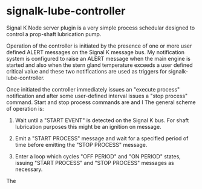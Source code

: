 # signalk-lube-controller

Signal K Node server plugin is a very simple process schedular designed to control a prop-shaft lubrication pump.

Operation of the controller is initiated by the presence of one or more user defined ALERT messages on the Signal K message bus.  My notification system is configured to raise an ALERT message when the main engine is started and also when the stern gland temperature exceeds a user defined critical value and these two notifications are used as triggers for signalk-lube-controller.

Once initiated the controller immediately issues an "execute process" notification and after some user-defined interval issues a "stop process" command.  Start and stop process commands are   and I The general scheme of operation is:

1. Wait until a "START EVENT" is detected on the Signal K bus.  For shaft lubrication purposes this might be an ignition on message.

2. Emit a "START PROCESS" message and wait for a specified period of time before emitting the "STOP PROCESS" message.

3. Enter a loop which cycles "OFF PERIOD" and "ON PERIOD" states, issuing "START PROCESS" and "STOP PROCESS" messages as necessary.

The 
